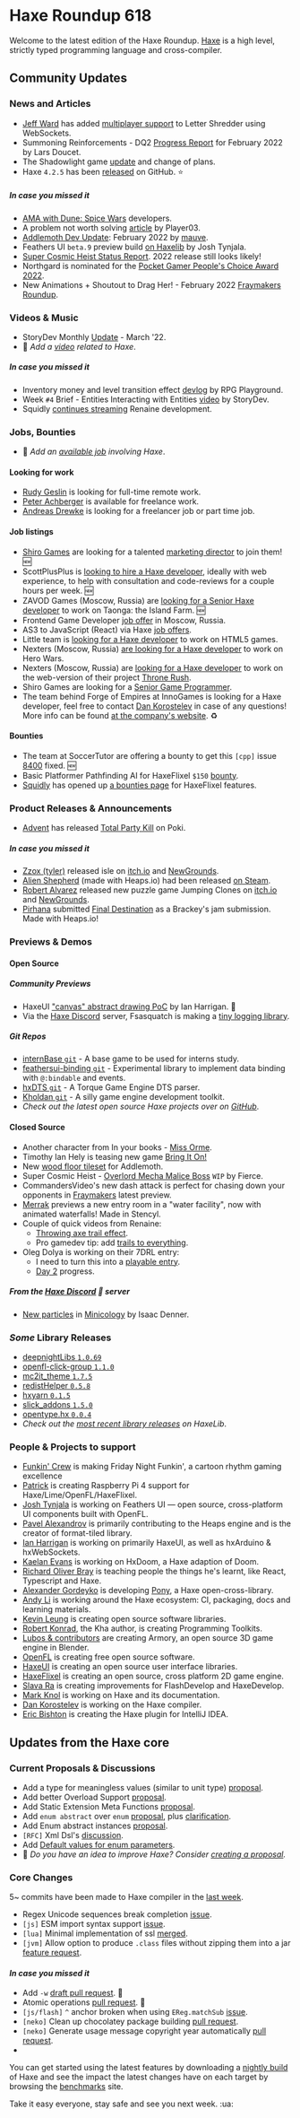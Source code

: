 [_template]: ../templates/roundup.html
[date]: / "2022-03-10 09:50:00"
[modified]: / "2022-03-10 10:08:00"
[published]: / "2022-03-10 12:00:00"
[description]: / "The latest news covering the Haxe community, featuring upcoming talks, the latest HaxeLib releases, game previews and lots more!"
[contributor]: https://twitter.com/teormech "Alexander Hohlov"

# Haxe Roundup 618

Welcome to the latest edition of the Haxe Roundup. [Haxe](http://haxe.org/?ref=haxe.io) is a high level, strictly typed programming language and cross-compiler.

## Community Updates

### News and Articles

- [Jeff Ward](https://twitter.com/Jeff__Ward/status/1500157778589110277) has added [multiplayer support](https://community.haxe.org/t/word-game-lettershredder-com/3472/5?u=skial) to Letter Shredder using WebSockets.
- Summoning Reinforcements - DQ2 [Progress Report](https://www.fortressofdoors.com/summoning-reinforcements-dq2-progress-report-for-february-2022/) for February 2022 by Lars Doucet.
- The Shadowlight game [update](https://community.haxe.org/t/showcase-work-in-progress-shadowlight-game-in-kha/3451/4?u=skial) and change of plans.
- Haxe `4.2.5` has been [released](https://github.com/HaxeFoundation/haxe/releases/tag/4.2.5) on GitHub. :star:

##### _In case you missed it_

- [AMA with Dune: Spice Wars](https://www.reddit.com/r/dune/comments/t503ns/we_are_shiro_games_developers_of_the_upcoming/) developers.
- A problem not worth solving [article](https://player03.com/development/await-keyword/) by Player03.
- [Addlemoth Dev Update](https://mauve.itch.io/addlemoth/devlog/353557/addlemoth-dev-update-february-2022): February 2022 by [mauve](https://twitter.com/mauvecow/status/1499257667516129281).
- Feathers UI `beta.9` preview build [on Haxelib](https://feathersui.com/blog/2022/02/25/feathers-ui-beta-9-preview) by Josh Tynjala.
- [Super Cosmic Heist Status Report](https://twitter.com/FierceTheBandit/status/1496916934322900996). 2022 release still looks likely!
- Northgard is nominated for the [Pocket Gamer People's Choice Award 2022](https://www.pocketgamer.com/peoples-choice-2022/vote/).
- New Animations + Shoutout to Drag Her! - February 2022 [Fraymakers Roundup](https://www.kickstarter.com/projects/mcleodgaming/fraymakers-the-infinitely-replayable-indie-platform-fighter/posts/3444698).


### Videos & Music

- StoryDev Monthly [Update](https://www.youtube.com/watch?v=9PxzzuTSueI&widget_referrer=haxe.io) - March '22.
- :memo: _Add a [video](https://github.com/skial/haxe.io/labels/video) related to Haxe_.

##### _In case you missed it_

- Inventory money and level transition effect [devlog](https://www.youtube.com/watch?v=72M4PrsZjRg&widget_referrer=haxe.io) by RPG Playground.
- Week `#4` Brief - Entities Interacting with Entities [video](https://www.youtube.com/watch?v=fEgp5Z2zTgA&widget_referrer=haxe.io) by StoryDev.
- Squidly [continues streaming](https://twitter.com/squuuidly/status/1496983937851486210) Renaine development.

### Jobs, Bounties

- :memo: _Add an [available job](https://github.com/skial/haxe.io/labels/jobs) involving Haxe_.

#### Looking for work

- [Rudy Geslin](https://github.com/kLabz) is looking for full-time remote work.
- [Peter Achberger](https://twitter.com/PeterAchberger/status/1395000255301799936) is available for freelance work.
- [Andreas Drewke](https://twitter.com/andreas_drewke/status/1388457246275821571) is looking for a freelancer job or part time job.

#### Job listings

- [Shiro Games](https://twitter.com/shirogames/status/1488530669257076745) are looking for a talented [marketing director](https://shirogames.com/jobs/marketing-director/) to join them! :new:
- ScottPlusPlus is [looking to hire a Haxe developer](https://twitter.com/ScottPlusPlus/status/1485395961304129538), ideally with web experience, to help with consultation and code-reviews for a couple hours per week. :new:
- ZAVOD Games (Moscow, Russia) are [looking for a Senior Haxe developer](https://hh.ru/vacancy/49549643) to work on Taonga: the Island Farm. :new:
- Frontend Game Developer [job offer](https://community.haxe.org/t/frontend-game-developer-in-moscow-russia/3354?u=skial) in Moscow, Russia.
- AS3 to JavaScript (React) via Haxe [job offers](https://community.haxe.org/t/as-3-to-js-react-via-haxe/3337?u=skial).
- Little team is [looking for a Haxe developer](https://gamedev.ru/job/forum/?id=264871) to work on HTML5 games.
- Nexters (Moscow, Russia) [are looking for a Haxe developer](http://hh.ru/vacancy/47978869) to work on Hero Wars.
- Nexters (Moscow, Russia) are [looking for a Haxe developer](https://hh.ru/vacancy/44231541) to work on the web-version of their project [Throne Rush](https://nexters.com/throne-rush).
- Shiro Games are looking for a [Senior Game Programmer](https://shirogames.com/jobs/senior-game-programmer/).
- The team behind Forge of Empires at InnoGames is looking for a Haxe developer, feel free to contact [Dan Korostelev](https://twitter.com/nadako/status/1316448129479311360) in case of any questions! More info can be found [at the company's website](https://www.innogames.com/career/detail/job/frontend-developer-haxe-video-game-forge-of-empires/). :recycle:

#### Bounties
- The team at SoccerTutor are offering a bounty to get this `[cpp]` issue [8400](https://github.com/HaxeFoundation/haxe/issues/8400) fixed. :new:
- Basic Platformer Pathfinding AI for HaxeFlixel `$150` [bounty](https://github.com/chosencharacters/squidBounties/issues/5).
- [Squidly](https://twitter.com/squuuidly/status/1243925472121151488) has opened up [a bounties page](https://github.com/chosencharacters/squidBounties) for HaxeFlixel features.

### Product Releases & Announcements

- [Advent](https://twitter.com/AdventIslands/status/1499380816232734720) has released [Total Party Kill](https://poki.com/en/g/total-party-kill) on Poki.

##### _In case you missed it_

- [Zzox (tyler)](https://twitter.com/zzo__x/status/1498287517879177218) released isle on [itch.io](https://zzox.itch.io/isle) and [NewGrounds](https://www.newgrounds.com/portal/view/834567).
- [Alien Shepherd](https://twitter.com/AlienShepherd/status/1497168764063916044) (made with Heaps.io) had been released [on Steam](https://store.steampowered.com/app/1808820/Alien_Shepherd/).
- [Robert Alvarez](https://twitter.com/Rob1221dev/status/1498675256923463691) released new puzzle game Jumping Clones on [itch.io](https://rob1221.itch.io/jumping-clones) and [NewGrounds](https://www.newgrounds.com/portal/view/834672).
- [Pirhana](https://twitter.com/Pirhana27820112/status/1497902127296954370) submitted [Final Destination](https://pirhanalab.itch.io/final-destination) as a Brackey's jam submission. Made with Heaps.io!

### Previews & Demos

#### Open Source

##### Community Previews

- HaxeUI ["canvas" abstract drawing PoC](https://twitter.com/IanHarrigan1982/status/1500522402341658630) by Ian Harrigan. :star2:
- Via the [Haxe Discord] server, Fsasquatch is making a [tiny logging library](https://discord.com/channels/162395145352904705/162664383082790912/950283565415940126).

##### _Git Repos_

- [internBase `git`](https://github.com/deepnight/internBase) - A base game to be used for interns study.
- [feathersui-binding `git`](https://github.com/feathersui/feathersui-binding) - Experimental library to implement data binding with `@:bindable` and events.
- [hxDTS `git`](https://github.com/RandomityGuy/hxDTS) - A Torque Game Engine DTS parser.
- [Kholdan `git`](https://github.com/belowdecent/Kholdan) - A silly game engine development toolkit.
- _Check out the latest open source Haxe projects over on [GitHub][latest github]_.

#### Closed Source

- Another character from In your books - [Miss Orme](https://twitter.com/InyourbooksGame/status/1501496593547202560).
- Timothy Ian Hely is teasing new game [Bring It On!](https://twitter.com/SeiferTim/status/1501172082272579588)
- New [wood floor tileset](https://twitter.com/mauvecow/status/1501253778514665473) for Addlemoth.
- Super Cosmic Heist - [Overlord Mecha Malice Boss](https://twitter.com/FierceTheBandit/status/1501286340171735041) `WIP` by Fierce.
- CommandersVideo's new dash attack is perfect for chasing down your opponents in [Fraymakers](https://twitter.com/FraymakersGame/status/1500169278988775425) latest preview.
- [Merrak](https://twitter.com/merrak/status/1500717983974531072) previews a new entry room in a "water facility", now with animated waterfalls! Made in Stencyl.
- Couple of quick videos from Renaine:
    * [Throwing axe trail effect](https://twitter.com/squuuidly/status/1499465440187371526).
    * Pro gamedev tip: add [trails to everything](https://twitter.com/squuuidly/status/1501612419252203520).
- Oleg Dolya is working on their 7DRL entry:
    * I need to turn this into a [playable entry](https://twitter.com/watawatabou/status/1501262286148702215).
    * [Day 2](https://twitter.com/watawatabou/status/1501570683213594629) progress.

##### From the [Haxe Discord] :key: server

- [New particles](https://discord.com/channels/162395145352904705/162664383082790912/950491312010981466) in [Minicology](https://store.steampowered.com/app/1471700/Minicology/) by Isaac Denner.

### _Some_ Library Releases

- [deepnightLibs `1.0.69`](https://lib.haxe.org/p/deepnightLibs)
- [openfl-click-group `1.1.0`](https://lib.haxe.org/p/openfl-click-group)
- [mc2it_theme `1.7.5`](https://lib.haxe.org/p/mc2it_theme)
- [redistHelper `0.5.8`](https://lib.haxe.org/p/redistHelper)
- [hxyarn `0.1.5`](https://lib.haxe.org/p/hxyarn)
- [slick_addons `1.5.0`](https://lib.haxe.org/p/slick_addons)
- [opentype.hx `0.0.4`](https://lib.haxe.org/p/opentype.hx)
- _Check out the [most recent library releases](https://lib.haxe.org/recent/) on HaxeLib_.

### People & Projects to support

- [Funkin' Crew](https://ninja-muffin24.itch.io/funkin) is making Friday Night Funkin', a cartoon rhythm gaming excellence
- [Patrick](https://www.patreon.com/gepatto) is creating Raspberry Pi 4 support for Haxe/Lime/OpenFL/HaxeFlixel.
- [Josh Tynjala](https://github.com/sponsors/joshtynjala) is working on Feathers UI — open source, cross-platform UI components built with OpenFL.
- [Pavel Alexandrov](https://ko-fi.com/yanrishatum) is primarily contributing to the Heaps engine and is the creator of format-tiled library.
- [Ian Harrigan](https://github.com/sponsors/ianharrigan) is working on primarily HaxeUI, as well as hxArduino & hxWebSockets.
- [Kaelan Evans](https://github.com/sponsors/kevansevans) is working on HxDoom, a Haxe adaption of Doom.
- [Richard Oliver Bray](https://ko-fi.com/richardoliverbray) is teaching people the things he's learnt, like React, Typescript and Haxe.
- [Alexander Gordeyko](https://www.patreon.com/axgord) is developing [Pony](https://github.com/AxGord/Pony), a Haxe open-cross-library.
- [Andy Li](https://github.com/users/andyli/sponsorship) is working around the Haxe ecosystem: CI, packaging, docs and learning materials.
- [Kevin Leung](https://www.patreon.com/kevinresol) is creating open source software libraries.
- [Robert Konrad](https://www.patreon.com/RobDangerous), the Kha author, is creating Programming Toolkits.
- [Lubos & contributors](https://armory3d.org/fund) are creating Armory, an open source 3D game engine in Blender.
- [OpenFL](https://www.patreon.com/openfl) is creating free open source software.
- [HaxeUI](https://www.patreon.com/haxeui) is creating an open source user interface libraries.
- [HaxeFlixel](https://www.patreon.com/haxeflixel) is creating an open source, cross platform 2D game engine.
- [Slava Ra](https://www.patreon.com/slavara) is creating improvements for FlashDevelop and HaxeDevelop.
- [Mark Knol](https://www.patreon.com/markknol) is working on Haxe and its documentation.
- [Dan Korostelev](https://www.patreon.com/nadako) is working on the Haxe compiler.
- [Eric Bishton](https://www.patreon.com/EricBishton) is creating the Haxe plugin for IntelliJ IDEA.

## Updates from the Haxe core

### Current Proposals & Discussions

- Add a type for meaningless values (similar to unit type) [proposal](https://github.com/HaxeFoundation/haxe-evolution/pull/95).
- Add better Overload Support [proposal](https://github.com/HaxeFoundation/haxe-evolution/pull/93).
- Add Static Extension Meta Functions [proposal](https://github.com/HaxeFoundation/haxe-evolution/pull/91).
- Add `enum abstract` over `enum` [proposal](https://github.com/HaxeFoundation/haxe-evolution/pull/87), plus [clarification](https://github.com/HaxeFoundation/haxe-evolution/pull/87#issuecomment-935339089).
- Add Enum abstract instances [proposal](https://github.com/HaxeFoundation/haxe-evolution/pull/86).
- `[RFC]` Xml Dsl's [discussion](https://github.com/HaxeFoundation/haxe-evolution/issues/60).
- Add [Default values for enum parameters](https://github.com/HaxeFoundation/haxe-evolution/issues/27).
- :memo: _Do you have an idea to improve Haxe? Consider [creating a proposal]._

### Core Changes

5~ commits have been made to Haxe compiler in the [last week].

- Regex Unicode sequences break completion [issue](https://github.com/HaxeFoundation/haxe/issues/10616).
- `[js]` ESM import syntax support [issue](https://github.com/HaxeFoundation/haxe/issues/10615).
- `[lua]` Minimal implementation of ssl [merged](https://github.com/HaxeFoundation/haxe/pull/10593).
- `[jvm]` Allow option to produce `.class` files without zipping them into a jar [feature request](https://github.com/HaxeFoundation/haxe/issues/10614).

#### _In case you missed it_

- Add `-w` [draft pull request](https://github.com/HaxeFoundation/haxe/pull/10612). :star2:
- Atomic operations [pull request](https://github.com/HaxeFoundation/haxe/pull/10610). :star2:
- `[js/flash]` `^` anchor broken when using `EReg.matchSub` [issue](https://github.com/HaxeFoundation/haxe/issues/10606).
- `[neko]` Clean up chocolatey package building [pull request](https://github.com/HaxeFoundation/neko/pull/254).
- `[neko]` Generate usage message copyright year automatically [pull request](https://github.com/HaxeFoundation/neko/pull/256).
- 
You can get started using the latest features by downloading a [nightly build] of Haxe and see the impact the latest changes have on each target by browsing the [benchmarks] site.

Take it easy everyone, stay safe and see you next week. :ua:

[benchmarks]: https://benchs.haxe.org/
[nightly build]: http://build.haxe.org
[creating a proposal]: https://github.com/HaxeFoundation/haxe-evolution
[last week]: https://github.com/search?q=closed:2022-03-03..2022-03-10+org:haxefoundation+is:closed
[latest github]: https://github.com/search?o=desc&q=created:%22%3E+2022-03-03%22+language:Haxe&s=updated&type=Repositories
[Haxe Discord]: https://discordapp.com/invite/0uEuWH3spjck73Lo
[Armory Discord]: https://discord.com/invite/7jDud8R3dE
[OpenFL Discord]: https://discordapp.com/invite/tDgq8EE
[FeathersUI Discord]: https://discord.com/invite/SnJBC53
